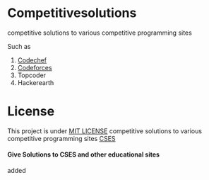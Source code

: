 # Competitivesolutions

competitive solutions to various competitive programming sites

Such as 
1. [Codechef](www.codechef.com)
2. [Codeforces](www.codeforces.com)
3. Topcoder
4. Hackerearth

# License
This project is under [MIT LICENSE](https://github.com/tanvi1004/competitivesolutions/blob/master/LICENSE)
competitive solutions to various competitive programming sites [CSES](https://cses.fi/problemset/) 
#### Give Solutions to CSES and other educational sites 


added

